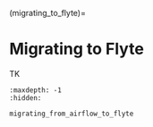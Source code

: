 (migrating_to_flyte)=
# Migrating to Flyte

TK

```{toctree}
:maxdepth: -1
:hidden:

migrating_from_airflow_to_flyte
```